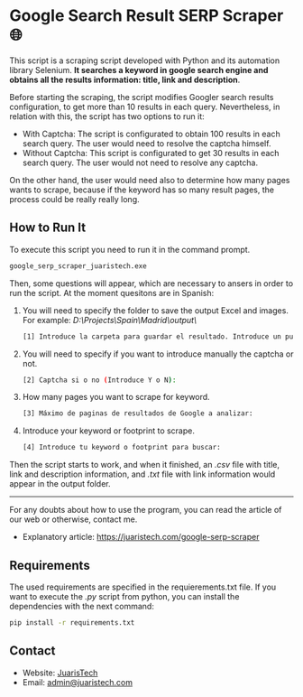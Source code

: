 # Google Search Result SERP Scraper 🌐

This script is a scraping script developed with Python and its automation library Selenium. **It searches a keyword in google search engine and obtains all the results information: title, link and description**.

Before starting the scraping, the script modifies Googler search results configuration, to get more than 10 results in each query. Nevertheless, in relation with this, the script has two options to run it:

- With Captcha: The script is configurated to obtain 100 results in each search query. The user would need to resolve the captcha himself.
- Without Captcha: This script is configurated to get 30 results in each search query. The user would not need to resolve any captcha.

On the other hand, the user would need also to determine how many pages wants to scrape, because if the keyword has so many result pages, the process could be really really long.

## How to Run It

To execute this script you need to run it in the command prompt.

```bash
google_serp_scraper_juaristech.exe
```

Then, some questions will appear, which are necessary to ansers in order to run the script. At the moment quesitons are in Spanish:

1. You will need to specify the folder to save the output Excel and images. For example: *D:\Projects\Spain\Madrid\output\\*

    ```bash
    [1] Introduce la carpeta para guardar el resultado. Introduce un punto (.) para la carpeta actual:
    ```
2. You will need to specify if you want to introduce manually the captcha or not.

    ```bash
    [2] Captcha si o no (Introduce Y o N):
    ```

3. How many pages you want to scrape for keyword.

    ```bash
    [3] Máximo de paginas de resultados de Google a analizar: 
    ```

4. Introduce your keyword or footprint to scrape.

    ```bash
    [4] Introduce tu keyword o footprint para buscar:
    ```

Then the script starts to work, and when it finished, an *.csv* file with title, link and description information, and *.txt* file with link information would appear in the output folder.

---

For any doubts about how to use the program, you can read the article of our web or otherwise, contact me.

- Explanatory article: https://juaristech.com/google-serp-scraper

## Requirements

The used requirements are specified in the requierements.txt file. If you want to execute the *.py* script from python, you can install the dependencies with the next command:

```bash
pip install -r requirements.txt
```

## Contact

- Website: [JuarisTech](https://juaristech.com/)
- Email: admin@juaristech.com


